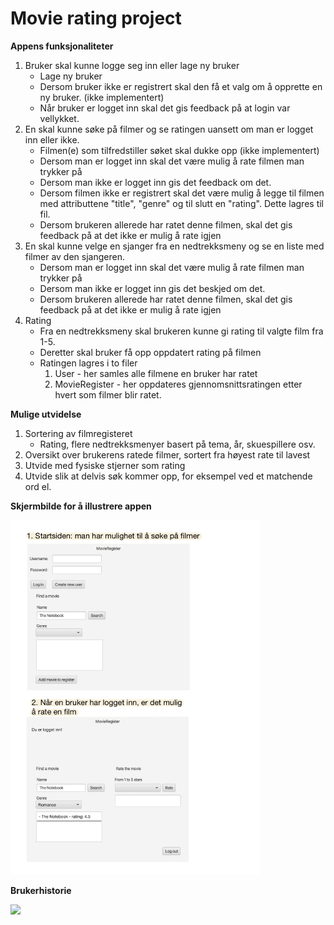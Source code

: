 # Movie rating project

**Appens funksjonaliteter**

1. Bruker skal kunne logge seg inn eller lage ny bruker 
    - Lage ny bruker
    - Dersom bruker ikke er registrert skal den få et valg om å opprette en ny bruker. (ikke implementert)
    - Når bruker er logget inn skal det gis feedback på at login var vellykket.
2. En skal kunne søke på filmer og se ratingen uansett om man er logget inn eller ikke. 
    - Filmen(e) som tilfredstiller søket skal dukke opp (ikke implementert) 
    - Dersom man er logget inn skal det være mulig å rate filmen man trykker på 
    - Dersom man ikke er logget inn gis det feedback om det. 
    - Dersom filmen ikke er registrert skal det være mulig å legge til filmen med attributtene "title", "genre" og til slutt en "rating". Dette lagres til fil.
    - Dersom brukeren allerede har ratet denne filmen, skal det gis feedback på at det ikke er mulig å rate igjen
3. En skal kunne velge en sjanger fra en nedtrekksmeny og se en liste med filmer av den sjangeren. 
    - Dersom man er logget inn skal det være mulig å rate filmen man trykker på
    - Dersom man ikke er logget inn gis det beskjed om det.
    - Dersom brukeren allerede har ratet denne filmen, skal det gis feedback på at det ikke er mulig å rate igjen
4. Rating
    - Fra en nedtrekksmeny skal brukeren kunne gi rating til valgte film fra 1-5.
    - Deretter skal bruker få opp oppdatert rating på filmen
    - Ratingen lagres i to filer
        1. User - her samles alle filmene en bruker har ratet
        2. MovieRegister - her oppdateres gjennomsnittsratingen etter hvert som filmer blir ratet.


**Mulige utvidelse**

1. Sortering av filmregisteret
    - Rating, flere nedtrekksmenyer basert på tema, år, skuespillere osv. 
2. Oversikt over brukerens ratede filmer, sortert fra høyest rate til lavest
3. Utvide med fysiske stjerner som rating
4. Utvide slik at delvis søk kommer opp, for eksempel ved et matchende ord el.


**Skjermbilde for å illustrere appen**

<img src="screenApp.jpg" width="400">


**Brukerhistorie**

<img src="brukerhistorie1.jpg" width="500">


